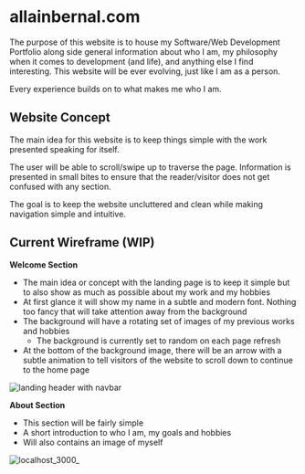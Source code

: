 # allainbernal.com

The purpose of this website is to house my Software/Web Development Portfolio along side general information about who I am, my philosophy when it comes to development (and life), and anything else I find interesting. This website will be ever evolving, just like I am as a person. 

Every experience builds on to what makes me who I am.

## Website Concept

The main idea for this website is to keep things simple with the work presented speaking for itself. 

The user will be able to scroll/swipe up to traverse the page. Information is presented in small bites to ensure that the reader/visitor does not get confused with any section.

The goal is to keep the website uncluttered and clean while making navigation simple and intuitive.

## Current Wireframe (WIP)

**Welcome Section**
- The main idea or concept with the landing page is to keep it simple but to also show as much as possible about my work and my hobbies
- At first glance it will show my name in a subtle and modern font. Nothing too fancy that will take attention away from the background
- The background will have a rotating set of images of my previous works and hobbies
  - The background is currently set to random on each page refresh
- At the bottom of the background image, there will be an arrow with a subtle animation to tell visitors of the website to scroll down to continue to the home page

![landing header with navbar](https://user-images.githubusercontent.com/25943488/67040750-f83f2200-f0d8-11e9-86b5-6d7da9b90710.png)

**About Section**
- This section will be fairly simple
- A short introduction to who I am, my goals and hobbies
- Will also contains an image of myself

![localhost_3000_](https://user-images.githubusercontent.com/25943488/67332406-d0363100-f4d3-11e9-96c7-f78f8b177d6b.png)
